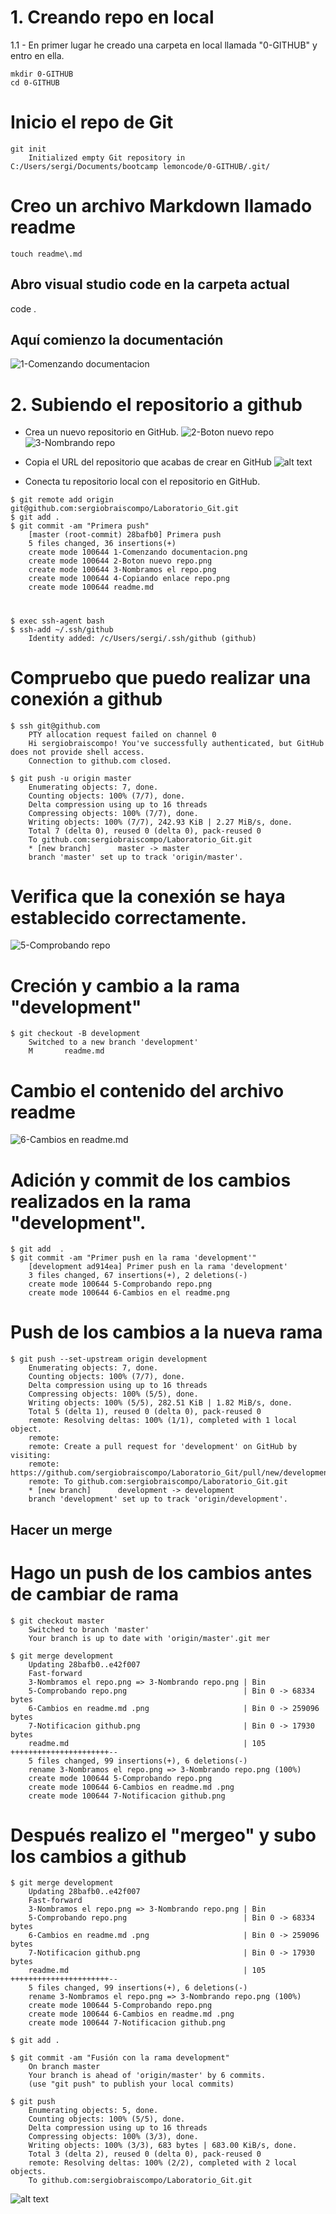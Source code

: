 # 1. Creando repo en local
1.1 -  En primer lugar he creado una carpeta en local llamada "0-GITHUB" y entro en ella.

```
mkdir 0-GITHUB
cd 0-GITHUB
```

# Inicio el repo de Git
```
git init
    Initialized empty Git repository in C:/Users/sergi/Documents/bootcamp lemoncode/0-GITHUB/.git/
```

# Creo un archivo Markdown llamado readme
```
touch readme\.md
```

## Abro visual studio code en la carpeta actual
code .

## Aquí comienzo la documentación
![1-Comenzando documentacion](<1-Comenzando documentacion.png>)

# 2. Subiendo el repositorio a github
- Crea un nuevo repositorio en GitHub.
![2-Boton nuevo repo](<2-Boton nuevo repo.png>)
![3-Nombrando repo](<3-Nombrando repo.png>)



- Copia el URL del repositorio que acabas de crear en GitHub
![alt text](4-Copiando%20enlace%20repo.png)
- Conecta tu repositorio local con el repositorio en GitHub.
```
$ git remote add origin git@github.com:sergiobraiscompo/Laboratorio_Git.git
$ git add .
$ git commit -am "Primera push"
    [master (root-commit) 28bafb0] Primera push
    5 files changed, 36 insertions(+)
    create mode 100644 1-Comenzando documentacion.png
    create mode 100644 2-Boton nuevo repo.png
    create mode 100644 3-Nombramos el repo.png
    create mode 100644 4-Copiando enlace repo.png
    create mode 100644 readme.md
```
# 
```
$ exec ssh-agent bash
$ ssh-add ~/.ssh/github
    Identity added: /c/Users/sergi/.ssh/github (github)
```

# Compruebo que puedo realizar una conexión a github
```
$ ssh git@github.com
    PTY allocation request failed on channel 0
    Hi sergiobraiscompo! You've successfully authenticated, but GitHub does not provide shell access.
    Connection to github.com closed.

$ git push -u origin master
    Enumerating objects: 7, done.
    Counting objects: 100% (7/7), done.
    Delta compression using up to 16 threads
    Compressing objects: 100% (7/7), done.
    Writing objects: 100% (7/7), 242.93 KiB | 2.27 MiB/s, done.
    Total 7 (delta 0), reused 0 (delta 0), pack-reused 0
    To github.com:sergiobraiscompo/Laboratorio_Git.git
    * [new branch]      master -> master
    branch 'master' set up to track 'origin/master'.
```

# Verifica que la conexión se haya establecido correctamente.
![5-Comprobando repo](<5-Comprobando repo.png>)

# Creción y cambio a la rama "development" 
```
$ git checkout -B development
    Switched to a new branch 'development'
    M       readme.md
```

# Cambio el contenido del archivo readme
![6-Cambios en readme.md](<6-Cambios en readme.md .png>)

# Adición y commit de los cambios realizados en la rama "development".
```
$ git add  .
$ git commit -am "Primer push en la rama 'development'"
    [development ad914ea] Primer push en la rama 'development'
    3 files changed, 67 insertions(+), 2 deletions(-)
    create mode 100644 5-Comprobando repo.png
    create mode 100644 6-Cambios en el readme.png
```

# Push de los cambios a la nueva rama
```
$ git push --set-upstream origin development
    Enumerating objects: 7, done.
    Counting objects: 100% (7/7), done.
    Delta compression using up to 16 threads
    Compressing objects: 100% (5/5), done.
    Writing objects: 100% (5/5), 282.51 KiB | 1.82 MiB/s, done.
    Total 5 (delta 1), reused 0 (delta 0), pack-reused 0
    remote: Resolving deltas: 100% (1/1), completed with 1 local object.
    remote:
    remote: Create a pull request for 'development' on GitHub by visiting:
    remote: https://github.com/sergiobraiscompo/Laboratorio_Git/pull/new/development
    remote: To github.com:sergiobraiscompo/Laboratorio_Git.git
    * [new branch]      development -> development
    branch 'development' set up to track 'origin/development'.
```

## **Hacer un merge**
# Hago un push de los cambios antes de cambiar de rama
```
$ git checkout master
    Switched to branch 'master'
    Your branch is up to date with 'origin/master'.git mer

$ git merge development
    Updating 28bafb0..e42f007
    Fast-forward
    3-Nombramos el repo.png => 3-Nombrando repo.png | Bin
    5-Comprobando repo.png                          | Bin 0 -> 68334 bytes
    6-Cambios en readme.md .png                     | Bin 0 -> 259096 bytes
    7-Notificacion github.png                       | Bin 0 -> 17930 bytes
    readme.md                                       | 105 ++++++++++++++++++++++--
    5 files changed, 99 insertions(+), 6 deletions(-)
    rename 3-Nombramos el repo.png => 3-Nombrando repo.png (100%)
    create mode 100644 5-Comprobando repo.png
    create mode 100644 6-Cambios en readme.md .png
    create mode 100644 7-Notificacion github.png
```
# Después realizo el "mergeo" y subo los cambios a github
```
$ git merge development
    Updating 28bafb0..e42f007
    Fast-forward
    3-Nombramos el repo.png => 3-Nombrando repo.png | Bin
    5-Comprobando repo.png                          | Bin 0 -> 68334 bytes
    6-Cambios en readme.md .png                     | Bin 0 -> 259096 bytes
    7-Notificacion github.png                       | Bin 0 -> 17930 bytes
    readme.md                                       | 105 ++++++++++++++++++++++--
    5 files changed, 99 insertions(+), 6 deletions(-)
    rename 3-Nombramos el repo.png => 3-Nombrando repo.png (100%)
    create mode 100644 5-Comprobando repo.png
    create mode 100644 6-Cambios en readme.md .png
    create mode 100644 7-Notificacion github.png

$ git add .

$ git commit -am "Fusión con la rama development"
    On branch master
    Your branch is ahead of 'origin/master' by 6 commits.
    (use "git push" to publish your local commits)

$ git push
    Enumerating objects: 5, done.
    Counting objects: 100% (5/5), done.
    Delta compression using up to 16 threads
    Compressing objects: 100% (3/3), done.
    Writing objects: 100% (3/3), 683 bytes | 683.00 KiB/s, done.
    Total 3 (delta 2), reused 0 (delta 0), pack-reused 0
    remote: Resolving deltas: 100% (2/2), completed with 2 local objects.
    To github.com:sergiobraiscompo/Laboratorio_Git.git
```

![alt text](image.png)